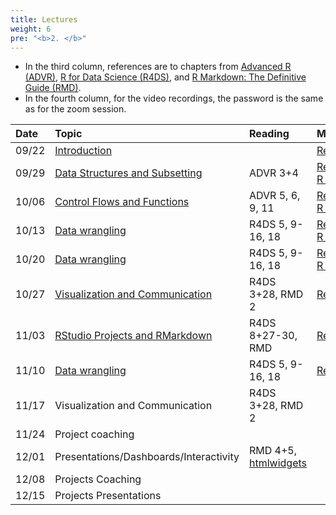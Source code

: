```yaml
---
title: Lectures
weight: 6
pre: "<b>2. </b>"
---
```


* In the third column, references are to chapters from [Advanced R (ADVR)](https://adv-r.hadley.nz/), [R for Data Science (R4DS)](http://r4ds.had.co.nz/), and [R Markdown: The Definitive Guide (RMD)](https://bookdown.org/yihui/rmarkdown/).
* In the fourth column, for the video recordings, the password is the same as for the zoom session.

| Date  | Topic | Reading | Misc |
| :---  | :---  | :---    | :---      |
| 09/22 | [Introduction](https://raw.githubusercontent.com/tvatter/dsfba_2021/master/static/lectures/01_intro.pdf) |  | [Recording](https://columbiauniversity.zoom.us/rec/share/5upJHNuhJsO9o5-lBSh3s-LJO5QPWGjnog0eZkTlak0jeFf0TkMcnVNgTJE0YZRD.kb57LoTSOPCZg5h1) |
| 09/29 | [Data Structures and Subsetting](https://raw.githubusercontent.com/tvatter/dsfba_2021/master/static/lectures/02_data_structures_subsetting.pdf) | ADVR 3+4 | [Recording](https://columbiauniversity.zoom.us/rec/share/Pb6ofGQVD9ko6ooqhedTWLA4xMmIvuSGqjaIx7_FvVR3ISMzNzWB-tbW3xo5CB0K.NYOWPBZyGggmNQyX), [R script](https://raw.githubusercontent.com/tvatter/dsfba_2021/master/static/lectures/02_data_structures_subsetting.R) |
| 10/06 | [Control Flows and Functions](https://raw.githubusercontent.com/tvatter/dsfba_2021/master/static/lectures/03_control_flow_functions.pdf) | ADVR 5, 6, 9, 11 | [Recording](https://columbiauniversity.zoom.us/rec/share/guxN4WOG-iZABgv_DRhOSA3iVjk_iInDroxd6qQlN78At_IgLaZcK7OFQvIswXAp.5dZibB4Db9Enu7_C), [R script](https://raw.githubusercontent.com/tvatter/dsfba_2021/master/static/lectures/03_control_flow_functions.R) |
| 10/13 | [Data wrangling](https://raw.githubusercontent.com/tvatter/dsfba_2021/master/static/lectures/04_wrangling.pdf) | R4DS 5, 9-16, 18 | [Recording](https://columbiauniversity.zoom.us/rec/share/OMyIMfSzY0h9GcbMvrd4fqZVJnNN6B8GoHc2N6pkHZy3wctQko53Ivz0WejqADgj.8WXqAIXx9dhLv6_F), [R script](https://raw.githubusercontent.com/tvatter/dsfba_2021/master/static/lectures/04_wrangling.R) |
| 10/20 | [Data wrangling](https://raw.githubusercontent.com/tvatter/dsfba_2021/master/static/lectures/04_wrangling.pdf) | R4DS 5, 9-16, 18 | [Recording](https://columbiauniversity.zoom.us/rec/share/oLccJeH1LUYS8v8_PKCzJOmrhQiND4eb5CbJLy6NbQTiDgAEO-60P_7QdCH7TECC.ya2oFTJoKiTw-Xsx), [R script](https://raw.githubusercontent.com/tvatter/dsfba_2021/master/static/lectures/04_wrangling.R) |
| 10/27 | [Visualization and Communication](https://raw.githubusercontent.com/tvatter/dsfba_2021/master/static/lectures/05_visualization.pdf) | R4DS 3+28, RMD 2 | [Recording](https://columbiauniversity.zoom.us/rec/share/WffAIHbLjwhImqihyhbVl8bAwhczsmqC0RTRaSt-a0bchIAlLn0RvR7-IzuP7z4g.vaUe_5VsmgPCjAM0) |
| 11/03 | [RStudio Projects and RMarkdown](https://raw.githubusercontent.com/tvatter/dsfba_2021/master/static/lectures/06_rproj_rmd.pdf) | R4DS 8+27-30, RMD | [Recording](https://columbiauniversity.zoom.us/rec/share/l7sQPUdJ_ij3vGlDmsMEgu-ItpRjBnT6jjZbMpIoPG0xcwWLVCj9lTm2LF-6Aexh.SjDKjuvF7mNEmfxJ) |
| 11/10 | [Data wrangling](https://raw.githubusercontent.com/tvatter/dsfba_2021/master/static/lectures/07_wrangling.pdf) | R4DS 5, 9-16, 18 | [Recording](https://columbiauniversity.zoom.us/rec/share/u5nvvEvW85y5OVoBXyrhb3Dvqut-rxM-ZccRgDoWHbyY1lWMjjAbLwbBS9U9H3HM.sIMev-xvG08nmA_0) |
| 11/17 | Visualization and Communication | R4DS 3+28, RMD 2 | |
| 11/24 | Project coaching | |
| 12/01 | Presentations/Dashboards/Interactivity | RMD 4+5, [htmlwidgets](https://www.htmlwidgets.org/) | |
| 12/08 | Projects Coaching | | |
| 12/15 | Projects Presentations | | |
